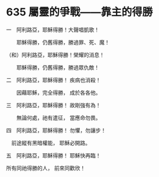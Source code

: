 # 635 屬靈的爭戰——靠主的得勝

一　阿利路亞，耶穌得勝！大聲唱凱歌！

　　耶穌得勝，仍舊得勝，勝過罪、死、魔！

（和）阿利路亞，耶穌得勝！榮耀的消息！

　　耶穌得勝，仍舊得勝，勝過眾仇敵！

二　阿利路亞，耶穌得勝！ 疾病也消殺！

　　因藉耶穌，完全得勝， 成於各各他。

三　阿利路亞，耶穌得勝！ 故剛強有為！

　　無論何處，祂有遣征， 當應命勿畏。

四　阿利路亞，耶穌得勝！ 勿懼，勿讓步！

　前途縱有黑暗權能， 耶穌必開路。

五　阿利路亞，耶穌得勝！ 耶穌快再臨！

所有同祂得勝的人， 前來同歡欣！

